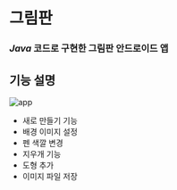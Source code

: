 # 그림판
### *Java* 코드로 구현한 그림판 안드로이드 앱

## 기능 설명
![app](https://user-images.githubusercontent.com/87348583/131632063-f93c8464-7295-4a07-a2bd-187665beda51.png)

- 새로 만들기 기능
- 배경 이미지 설정
- 펜 색깔 변경
- 지우개 기능
- 도형 추가
- 이미지 파일 저장
